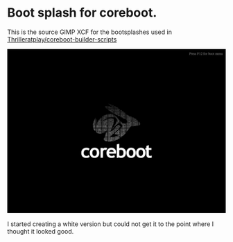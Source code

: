 # Boot splash for coreboot.  

This is the source GIMP XCF for the bootsplashes used in [Thrilleratplay/coreboot-builder-scripts](https://github.com/Thrilleratplay/coreboot-builder-scripts)

![](coreboot_splash_black.jpg)

I started creating a white version but could not get it to the point where I thought it looked good.  
